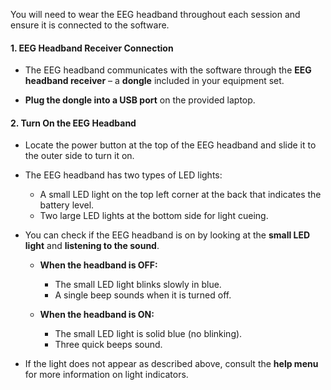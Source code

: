 You will need to wear the EEG headband throughout each session and ensure it is connected to the software.

#### 1. EEG Headband Receiver Connection

- The EEG headband communicates with the software through the **EEG headband receiver** – a **dongle** included in your equipment set.

- **Plug the dongle into a USB port** on the provided laptop.

#### 2. Turn On the EEG Headband

- Locate the power button at the top of the EEG headband and slide it to the outer side to turn it on.

- The EEG headband has two types of LED lights:

    - A small LED light on the top left corner at the back that indicates the battery level.
    - Two large LED lights at the bottom side for light cueing.

- You can check if the EEG headband is on by looking at the **small LED light** and **listening to the sound**.

    - **When the headband is OFF:**
        
        - The small LED light blinks slowly in blue.
        - A single beep sounds when it is turned off.
    
    - **When the headband is ON:**
        
        - The small LED light is solid blue (no blinking).
        - Three quick beeps sound.

- If the light does not appear as described above, consult the **help menu** for more information on light indicators.